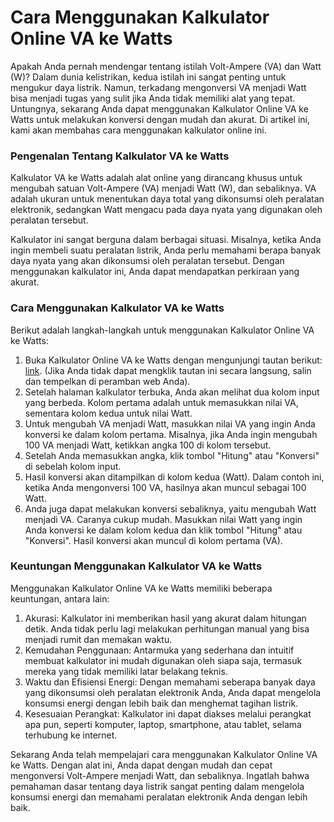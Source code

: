 Cara Menggunakan Kalkulator Online VA ke Watts
==============================================

Apakah Anda pernah mendengar tentang istilah Volt-Ampere (VA) dan Watt (W)? Dalam dunia kelistrikan, kedua istilah ini sangat penting untuk mengukur daya listrik. Namun, terkadang mengonversi VA menjadi Watt bisa menjadi tugas yang sulit jika Anda tidak memiliki alat yang tepat. Untungnya, sekarang Anda dapat menggunakan Kalkulator Online VA ke Watts untuk melakukan konversi dengan mudah dan akurat. Di artikel ini, kami akan membahas cara menggunakan kalkulator online ini.

### Pengenalan Tentang Kalkulator VA ke Watts

Kalkulator VA ke Watts adalah alat online yang dirancang khusus untuk mengubah satuan Volt-Ampere (VA) menjadi Watt (W), dan sebaliknya. VA adalah ukuran untuk menentukan daya total yang dikonsumsi oleh peralatan elektronik, sedangkan Watt mengacu pada daya nyata yang digunakan oleh peralatan tersebut.

Kalkulator ini sangat berguna dalam berbagai situasi. Misalnya, ketika Anda ingin membeli suatu peralatan listrik, Anda perlu memahami berapa banyak daya nyata yang akan dikonsumsi oleh peralatan tersebut. Dengan menggunakan kalkulator ini, Anda dapat mendapatkan perkiraan yang akurat.

### Cara Menggunakan Kalkulator VA ke Watts

Berikut adalah langkah-langkah untuk menggunakan Kalkulator Online VA ke Watts:

1. Buka Kalkulator Online VA ke Watts dengan mengunjungi tautan berikut: [link](https://www.onlinecalculatorsfree.com/id/tools/volt-amps-to-watts-calculator.html). (Jika Anda tidak dapat mengklik tautan ini secara langsung, salin dan tempelkan di peramban web Anda).
2. Setelah halaman kalkulator terbuka, Anda akan melihat dua kolom input yang berbeda. Kolom pertama adalah untuk memasukkan nilai VA, sementara kolom kedua untuk nilai Watt.
3. Untuk mengubah VA menjadi Watt, masukkan nilai VA yang ingin Anda konversi ke dalam kolom pertama. Misalnya, jika Anda ingin mengubah 100 VA menjadi Watt, ketikkan angka 100 di kolom tersebut.
4. Setelah Anda memasukkan angka, klik tombol "Hitung" atau "Konversi" di sebelah kolom input.
5. Hasil konversi akan ditampilkan di kolom kedua (Watt). Dalam contoh ini, ketika Anda mengonversi 100 VA, hasilnya akan muncul sebagai 100 Watt.
6. Anda juga dapat melakukan konversi sebaliknya, yaitu mengubah Watt menjadi VA. Caranya cukup mudah. Masukkan nilai Watt yang ingin Anda konversi ke dalam kolom kedua dan klik tombol "Hitung" atau "Konversi". Hasil konversi akan muncul di kolom pertama (VA).

### Keuntungan Menggunakan Kalkulator VA ke Watts

Menggunakan Kalkulator Online VA ke Watts memiliki beberapa keuntungan, antara lain:

1. Akurasi: Kalkulator ini memberikan hasil yang akurat dalam hitungan detik. Anda tidak perlu lagi melakukan perhitungan manual yang bisa menjadi rumit dan memakan waktu.
2. Kemudahan Penggunaan: Antarmuka yang sederhana dan intuitif membuat kalkulator ini mudah digunakan oleh siapa saja, termasuk mereka yang tidak memiliki latar belakang teknis.
3. Waktu dan Efisiensi Energi: Dengan memahami seberapa banyak daya yang dikonsumsi oleh peralatan elektronik Anda, Anda dapat mengelola konsumsi energi dengan lebih baik dan menghemat tagihan listrik.
4. Kesesuaian Perangkat: Kalkulator ini dapat diakses melalui perangkat apa pun, seperti komputer, laptop, smartphone, atau tablet, selama terhubung ke internet.

Sekarang Anda telah mempelajari cara menggunakan Kalkulator Online VA ke Watts. Dengan alat ini, Anda dapat dengan mudah dan cepat mengonversi Volt-Ampere menjadi Watt, dan sebaliknya. Ingatlah bahwa pemahaman dasar tentang daya listrik sangat penting dalam mengelola konsumsi energi dan memahami peralatan elektronik Anda dengan lebih baik.